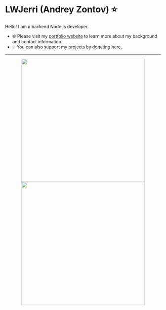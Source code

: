 # LWJerri (Andrey Zontov) ⭐

Hello! I am a backend Node.js developer.

- 🌐 Please visit my [portfolio website](https://lwjerri.dev) to learn more about my background and contact information.
- 💡 You can also support my projects by donating [here](https://send.monobank.ua/8webyivBtV).

---

<p align="center">
  <img src="https://github-readme-stats.vercel.app/api?username=LWJerri&show_icons=true&theme=dark&hide_border=true" width="400">
  <img src="https://github-readme-streak-stats.herokuapp.com?user=LWJerri&theme=dark&hide_border=true" width="400">
</p>
